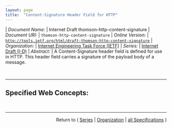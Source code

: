 ```yaml
---
layout: page
title:  "Content-Signature Header Field for HTTP"
---
```


| *Document Name:* | Internet Draft thomson-http-content-signature
| *Document URI:* | `thomson-http-content-signature`
| *Online Version:* | [`http://tools.ietf.org/html/draft-thomson-http-content-signature`](http://tools.ietf.org/html/draft-thomson-http-content-signature)
| *Organization:* | [Internet Engineering Task Force (IETF)](..  "List of specification series by this organization")
| *Series:* | [Internet Draft (I-D)](.  "List of specifications in this series")
| *Abstract:* | A Content-Signature header field is defined for use in HTTP. This header field carries a signature of the payload body of a message.

<br/>
<hr/>

## Specified Web Concepts:



<br/>
<hr/>

<p style="text-align: right">Return to ( <a href="./">Series</a> | <a href="../">Organization</a> | <a href="../../">all Specifications</a> )</p>